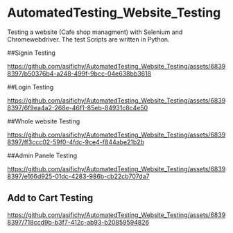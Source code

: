 # AutomatedTesting_Website_Testing
Testing a website (Cafe shop managment) with Selenium and Chromewebdriver. The test Scripts are written in Python. 


##Signin Testing




https://github.com/asifichy/AutomatedTesting_Website_Testing/assets/68398397/b50376b4-a248-499f-9bcc-04e638bb3618




##Login Testing




https://github.com/asifichy/AutomatedTesting_Website_Testing/assets/68398397/6f9ea4a2-268e-46f1-85eb-84931c8c4e50






##Whole website Testing






https://github.com/asifichy/AutomatedTesting_Website_Testing/assets/68398397/ff3ccc02-59f0-4fdc-9ce4-f844abe21b2b






##Admin Panele Testing






https://github.com/asifichy/AutomatedTesting_Website_Testing/assets/68398397/e166d925-01dc-4283-986b-cb22cb707da7






## Add to Cart Testing





https://github.com/asifichy/AutomatedTesting_Website_Testing/assets/68398397/718ccd9b-b3f7-412c-ab93-b20859594826





